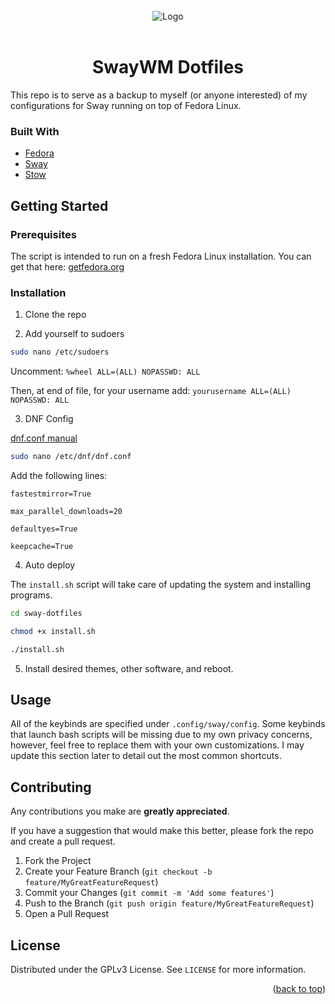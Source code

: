 <div id="top"></div>

<!-- HEADER -->
<br />
<div align="center">
    <img src="https://swaywm.org/logo.png" alt="Logo">
    <br />
    <br />
    <h1 align="center">SwayWM Dotfiles</h1>
  </p>
</div>

<!-- ABOUT -->
This repo is to serve as a backup to myself (or anyone interested) of my configurations for Sway running on top of Fedora Linux. 

### Built With

* [Fedora](https://getfedora.org/)
* [Sway](https://github.com/swaywm/sway)
* [Stow](https://www.gnu.org/software/stow/)

<!-- GETTING STARTED -->
## Getting Started

### Prerequisites

The script is intended to run on a fresh Fedora Linux installation. You can get that here: [getfedora.org](https://getfedora.org/)

### Installation

1. Clone the repo

2. Add yourself to sudoers

```bash
sudo nano /etc/sudoers
```
Uncomment: `%wheel ALL=(ALL) NOPASSWD: ALL`

Then, at end of file, for your username add: `yourusername ALL=(ALL) NOPASSWD: ALL`

3. DNF Config

[dnf.conf manual](https://man7.org/linux/man-pages/man5/dnf.conf.5.html)

```bash
sudo nano /etc/dnf/dnf.conf
```

Add the following lines:

`fastestmirror=True`

`max_parallel_downloads=20`

`defaultyes=True`

`keepcache=True`

4. Auto deploy

The `install.sh` script will take care of updating the system and installing programs. 

```bash
cd sway-dotfiles
```

```bash
chmod +x install.sh
```

```bash
./install.sh
```

5. Install desired themes, other software, and reboot.

<!-- USAGE EXAMPLES -->
## Usage

All of the keybinds are specified under `.config/sway/config`. Some keybinds that launch bash scripts will be missing due to my own privacy concerns, however, feel free to replace them with your own customizations. I may update this section later to detail out the most common shortcuts.

<!-- CONTRIBUTING -->
## Contributing

Any contributions you make are **greatly appreciated**.

If you have a suggestion that would make this better, please fork the repo and create a pull request.

1. Fork the Project
2. Create your Feature Branch (`git checkout -b feature/MyGreatFeatureRequest`)
3. Commit your Changes (`git commit -m 'Add some features'`)
4. Push to the Branch (`git push origin feature/MyGreatFeatureRequest`)
5. Open a Pull Request

<!-- LICENSE -->
## License

Distributed under the GPLv3 License. See `LICENSE` for more information.

<p align="right">(<a href="#top">back to top</a>)</p>